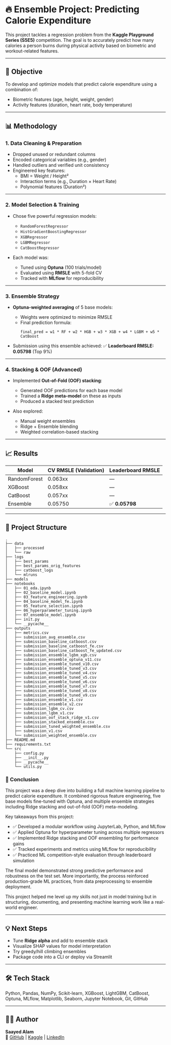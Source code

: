 
# 🔥 Ensemble Project: Predicting Calorie Expenditure

This project tackles a regression problem from the **Kaggle Playground Series (S5E5)** competition. The goal is to accurately predict how many calories a person burns during physical activity based on biometric and workout-related features.

---

## 🎯 Objective

To develop and optimize models that predict calorie expenditure using a combination of:

- Biometric features (age, height, weight, gender)
- Activity features (duration, heart rate, body temperature)

---

## 📊 Methodology

### 1. Data Cleaning & Preparation

- Dropped unused or redundant columns
- Encoded categorical variables (e.g., gender)
- Handled outliers and verified unit consistency
- Engineered key features:
  - BMI = Weight / Height²
  - Interaction terms (e.g., Duration × Heart Rate)
  - Polynomial features (Duration²)

---

### 2. Model Selection & Training

- Chose five powerful regression models:
  - `RandomForestRegressor`
  - `HistGradientBoostingRegressor`
  - `XGBRegressor`
  - `LGBMRegressor`
  - `CatBoostRegressor`

- Each model was:
  - Tuned using **Optuna** (100 trials/model)
  - Evaluated using **RMSLE** with 5-fold CV
  - Tracked with **MLflow** for reproducibility

---

### 3. Ensemble Strategy

- **Optuna-weighted averaging** of 5 base models:
  - Weights were optimized to minimize RMSLE
  - Final prediction formula:
    ```
    final_pred = w1 * RF + w2 * HGB + w3 * XGB + w4 * LGBM + w5 * CatBoost
    ```

- Submission using this ensemble achieved:
  ✅ **Leaderboard RMSLE: 0.05798** (Top 9%)

---

### 4. Stacking & OOF (Advanced)

- Implemented **Out-of-Fold (OOF) stacking**:
  - Generated OOF predictions for each base model
  - Trained a **Ridge meta-model** on these as inputs
  - Produced a stacked test prediction

- Also explored:
  - Manual weight ensembles
  - Ridge + Ensemble blending
  - Weighted correlation-based stacking

---

## 📈 Results

| Model        | CV RMSLE (Validation) | Leaderboard RMSLE |
|--------------|-----------------------|--------------------|
| RandomForest | 0.063xx               | —                  |
| XGBoost      | 0.058xx               | —                  |
| CatBoost     | 0.057xx               | —                  |
| Ensemble     | 0.05750               | ✅ **0.05798**      |

---

## 📂 Project Structure

```
.
├── data
│   ├── processed
│   └── raw
├── logs
│   ├── best_params
│   ├── best_params_orig_features
│   ├── catboost_logs
│   └── mlruns
├── models
├── notebooks
│   ├── 01_eda.ipynb
│   ├── 02_baseline_model.ipynb
│   ├── 03_feature_engineering.ipynb
│   ├── 04_baseline_model_fe.ipynb
│   ├── 05_feature_selection.ipynb
│   ├── 06_hyperparameter_tuning.ipynb
│   ├── 07_ensemble_model.ipynb
│   ├── init.py
│   └── __pycache__
├── outputs
│   ├── metrics.csv
│   ├── submission_avg_ensemble.csv
│   ├── submission_baseline_catboost.csv
│   ├── submission_baseline_catboost_fe.csv
│   ├── submission_baseline_catboost_fe_updated.csv
│   ├── submission_ensemble_lgbm_xgb.csv
│   ├── submission_ensemble_optuna_v11.csv
│   ├── submission_ensemble_tuned_v10.csv
│   ├── submission_ensemble_tuned_v3.csv
│   ├── submission_ensemble_tuned_v4.csv
│   ├── submission_ensemble_tuned_v5.csv
│   ├── submission_ensemble_tuned_v6.csv
│   ├── submission_ensemble_tuned_v7.csv
│   ├── submission_ensemble_tuned_v8.csv
│   ├── submission_ensemble_tuned_v9.csv
│   ├── submission_ensemble_v1.csv
│   ├── submission_ensemble_v2.csv
│   ├── submission_lgbm_cv.csv
│   ├── submission_lgbm_v1.csv
│   ├── submission_oof_stack_ridge_v1.csv
│   ├── submission_stacked_ensemble.csv
│   ├── submission_tuned_weighted_ensemble.csv
│   ├── submission_v1.csv
│   └── submission_weighted_ensemble.csv
├── README.md
├── requirements.txt
└── src
    ├── config.py
    ├── __init__.py
    ├── __pycache__
    └── utils.py

```
### 📌 Conclusion

This project was a deep dive into building a full machine learning pipeline to predict calorie expenditure. It combined rigorous feature engineering, five base models fine-tuned with Optuna, and multiple ensemble strategies including Ridge stacking and out-of-fold (OOF) meta-modeling.

Key takeaways from this project:

- ✅ Developed a modular workflow using JupyterLab, Python, and MLflow
- ✅ Applied Optuna for hyperparameter tuning across multiple regressors
- ✅ Implemented Ridge stacking and OOF ensembling for performance gains
- ✅ Tracked experiments and metrics using MLflow for reproducibility
- ✅ Practiced ML competition-style evaluation through leaderboard simulation

The final model demonstrated strong predictive performance and robustness on the test set. More importantly, the process reinforced production-grade ML practices, from data preprocessing to ensemble deployment.

This project helped me level up my skills not just in model training but in structuring, documenting, and presenting machine learning work like a real-world engineer.

---

## 💡 Next Steps

- Tune **Ridge alpha** and add to ensemble stack
- Visualize SHAP values for model interpretation
- Try greedy/hill climbing ensembles
- Package code into a CLI or deploy via Streamlit

---

## 🛠️ Tech Stack

Python, Pandas, NumPy, Scikit-learn, XGBoost, LightGBM, CatBoost, Optuna, MLflow, Matplotlib, Seaborn, Jupyter Notebook, Git, GitHub

---

## 🙋‍♂️ Author

**Saayed Alam**  
📌 [GitHub](https://github.com/saayedalam) | [Kaggle](https://www.kaggle.com/saayedalam) | [LinkedIn](https://www.linkedin.com/in/saayedalam)
